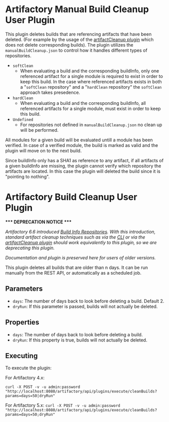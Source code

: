 Artifactory Manual Build Cleanup User Plugin
============================================

This plugin deletes builds that are referencing artifacts that have been deleted.
(For example by the usage of the [artifactCleanup plugin](https://github.com/markgalpin/artifactory-user-plugins/tree/master/cleanup/artifactCleanup)
which does not delete corresponding builds).
The plugin utilizes the `manualBuildCleanup.json` to control how it handles
different types of repositories.

* `softClean`
  * When evaluating a build and the corresponding buildInfo, only one referenced
    artifact for a single module is required to exist in order to keep this build.
    In the case where referenced artifacts exists in both a "`softClean` repository"
    and a "`hardClean` repository" the `softClean` approach takes presedence.
* `hardClean`
  * When evaluating a build and the corresponding buildInfo, all referenced
    artifacts for a single module, must exist in order to keep this build.
* `Undefined`
  * For repositories not defined in `manualBuildCleanup.json` no clean up will be
    performed.

All modules for a given build will be evaluated untill a module has been
verified. In case of a verified module, the build is marked as valid and the
plugin will move on to the next build.

Since buildInfo only has a SHA1 as reference to any artifact, if all artifacts
of a given buildInfo are missing, the plugin cannot verify which repository the
artifacts are located. In this case the plugin will deleted the build since it is
"pointing to nothing".



Artifactory Build Cleanup User Plugin
=====================================

**&ast;&ast;&ast; DEPRECATION NOTICE &ast;&ast;&ast;**

*Artifactory 6.6 introduced [Build Info Repositories](https://www.jfrog.com/confluence/display/RTF/Release+Notes#ReleaseNotes-Artifactory6.6).  With this introduction, standard artifact cleanup techniques such as via the [CLI](https://jfrog.com/blog/aql-cli-a-match-made-in-heaven/) or via the [artifactCleanup plugin](https://github.com/markgalpin/artifactory-user-plugins/tree/master/cleanup/artifactCleanup) should work equivalently to this plugin, so we are deprecating this plugin.*

*Documentation and plugin is preserved here for users of older versions.*

This plugin deletes all builds that are older than n days. It can be run
manually from the REST API, or automatically as a scheduled job.

Parameters
----------

- `days`: The number of days back to look before deleting a build. Default 2.
- `dryRun`: If this parameter is passed, builds will not actually be deleted.

Properties
----------

- `days`: The number of days back to look before deleting a build.
- `dryRun`: If this property is true, builds will not actually be deleted.

Executing
---------

To execute the plugin:


For Artifactory 4.x:


`curl -X POST -v -u admin:password "http://localhost:8080/artifactory/api/plugins/execute/cleanBuilds?params=days=50|dryRun"`


For Artifactory 5.x:
`curl -X POST -v -u admin:password "http://localhost:8080/artifactory/api/plugins/execute/cleanBuilds?params=days=50;dryRun"`
